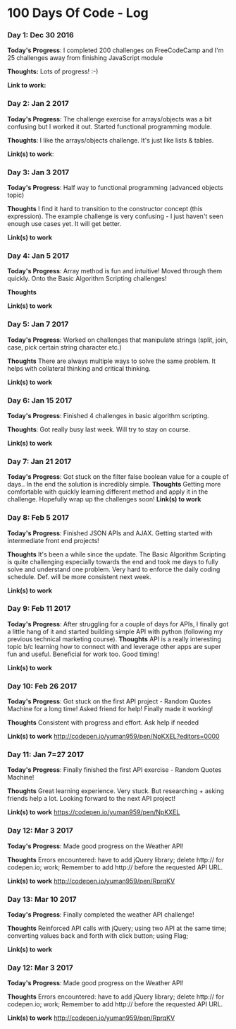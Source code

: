# 100 Days Of Code - Log

### Day 1: Dec 30 2016

**Today's Progress**: I completed 200 challenges on FreeCodeCamp and I'm 25 challenges away from finishing JavaScript module

**Thoughts:** Lots of progress! :-)

**Link to work:**

### Day 2: Jan 2 2017

**Today's Progress**: The challenge exercise for arrays/objects was a bit confusing but I worked it out. Started functional programming module.

**Thoughts**: I like the arrays/objects challenge. It's just like lists & tables.

**Link(s) to work**:


### Day 3: Jan 3 2017

**Today's Progress**: Half way to functional programming (advanced objects topic)

**Thoughts** I find it hard to transition to the constructor concept (this expression). The example challenge is very confusing - I just haven't seen enough use cases yet. It will get better.

**Link(s) to work**

### Day 4: Jan 5 2017

**Today's Progress**: Array method is fun and intuitive! Moved through them quickly. Onto the Basic Algorithm Scripting challenges!

**Thoughts**

**Link(s) to work**

### Day 5: Jan 7 2017

**Today's Progress**: Worked on challenges that manipulate strings (split, join, case, pick certain string character etc.)

**Thoughts** There are always multiple ways to solve the same problem. It helps with collateral thinking and critical thinking.

**Link(s) to work**

### Day 6: Jan 15 2017

**Today's Progress**: Finished 4 challenges in basic algorithm scripting.

**Thoughts**: Got really busy last week. Will try to stay on course.

**Link(s) to work**

### Day 7: Jan 21 2017

**Today's Progress**: Got stuck on the filter false boolean value for a couple of days.. In the end the solution is incredibly simple.
**Thoughts**
Getting more comfortable with quickly learning different method and apply it in the challenge. Hopefully wrap up the challenges soon!
**Link(s) to work**

### Day 8: Feb 5 2017

**Today's Progress**: Finished JSON APIs and AJAX. Getting started with intermediate front end projects!

**Thoughts** It's been a while since the update. The Basic Algorithm Scripting is quite challenging especially towards the end and took me days to fully solve and understand one problem. Very hard to enforce the daily coding schedule. Def. will be more consistent next week.

**Link(s) to work**

### Day 9: Feb 11 2017

**Today's Progress**: After struggling for a couple of days for APIs, I finally got a little hang of it and started building simple API with python (following my previous technical marketing course).
**Thoughts**  API is a really interesting topic b/c learning how to connect with and leverage other apps are super fun and useful. Beneficial for work too. Good timing!

**Link(s) to work**

### Day 10: Feb 26 2017

**Today's Progress**: Got stuck on the first API project - Random Quotes Machine for a long time! Asked friend for help! Finally made it working!

**Thoughts**  Consistent with progress and effort. Ask help if needed

**Link(s) to work** http://codepen.io/yuman959/pen/NpKXEL?editors=0000

### Day 11: Jan 7=27 2017

**Today's Progress**: Finally finished the first API exercise - Random Quotes Machine!

**Thoughts**  Great learning experience. Very stuck. But researching + asking friends help a lot. Looking forward to the next API project!

**Link(s) to work** https://codepen.io/yuman959/pen/NpKXEL

### Day 12: Mar 3 2017

**Today's Progress**: Made good progress on the Weather API!

**Thoughts**  Errors encountered: have to add jQuery library; delete http:// for codepen.io; work; Remember to add http:// before the requested API URL.

**Link(s) to work** http://codepen.io/yuman959/pen/RprqKV


### Day 13: Mar 10 2017

**Today's Progress**: Finally completed the weather API challenge!

**Thoughts**  Reinforced API calls with jQuery; using two API at the same time; converting values back and forth with click button; using Flag;

**Link(s) to work**
### Day 12: Mar 3 2017

**Today's Progress**: Made good progress on the Weather API!

**Thoughts**  Errors encountered: have to add jQuery library; delete http:// for codepen.io; work; Remember to add http:// before the requested API URL.

**Link(s) to work** http://codepen.io/yuman959/pen/RprqKV
